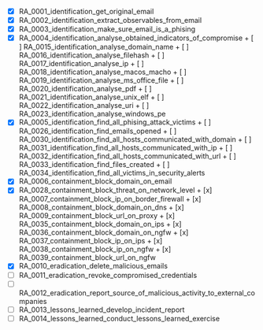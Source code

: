 
- [x] RA_0001_identification_get_original_email
- [x] RA_0002_identification_extract_observables_from_email
- [x] RA_0003_identification_make_sure_email_is_a_phising
- [x] RA_0004_identification_analyse_obtained_indicators_of_compromise
      + [ ] RA_0015_identification_analyse_domain_name
      + [ ] RA_0016_identification_analyse_filehash
      + [ ] RA_0017_identification_analyse_ip
      + [ ] RA_0018_identification_analyse_macos_macho
      + [ ] RA_0019_identification_analyse_ms_office_file
      + [ ] RA_0020_identification_analyse_pdf
      + [ ] RA_0021_identification_analyse_unix_elf
      + [ ] RA_0022_identification_analyse_uri
      + [ ] RA_0023_identification_analyse_windows_pe
- [x] RA_0005_identification_find_all_phising_attack_victims
      + [ ] RA_0026_identification_find_emails_opened
      + [ ] RA_0030_identification_find_all_hosts_communicated_with_domain
      + [ ] RA_0031_identification_find_all_hosts_communicated_with_ip
      + [ ] RA_0032_identification_find_all_hosts_communicated_with_url
      + [ ] RA_0033_identification_find_files_created
      + [ ] RA_0034_identification_find_all_victims_in_security_alerts
- [x] RA_0006_containment_block_domain_on_email
- [x] RA_0028_containment_block_threat_on_network_level
      + [x] RA_0007_containment_block_ip_on_border_firewall
      + [x] RA_0008_containment_block_domain_on_dns
      + [x] RA_0009_containment_block_url_on_proxy
      + [x] RA_0035_containment_block_domain_on_ips
      + [x] RA_0036_containment_block_domain_on_ngfw
      + [x] RA_0037_containment_block_ip_on_ips
      + [x] RA_0038_containment_block_ip_on_ngfw
      + [x] RA_0039_containment_block_url_on_ngfw
- [x] RA_0010_eradication_delete_malicious_emails
- [ ] RA_0011_eradication_revoke_compromised_credentials
- [ ] RA_0012_eradication_report_source_of_malicious_activity_to_external_companies
- [ ] RA_0013_lessons_learned_develop_incident_report
- [ ] RA_0014_lessons_learned_conduct_lessons_learned_exercise
